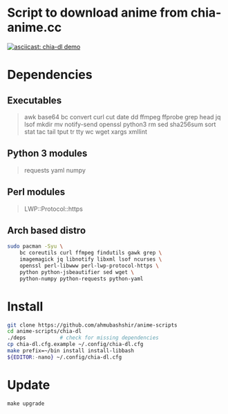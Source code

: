 # Script to download anime from chia-anime.cc

[![asciicast: chia-dl demo](https://asciinema.org/a/489761.svg)](https://asciinema.org/a/489761)

# Dependencies
## Executables
> awk base64 bc convert curl cut date dd ffmpeg ffprobe 
> grep head jq lsof mkdir mv 
> notify-send openssl python3 rm sed sha256sum sort stat
> tac tail tput tr tty wc wget xargs xmllint
## Python 3 modules
> requests yaml numpy
## Perl modules
> LWP::Protocol::https
## Arch based distro
```sh
sudo pacman -Syu \
    bc coreutils curl ffmpeg findutils gawk grep \
    imagemagick jq libnotify libxml lsof ncurses \
    openssl perl-libwww perl-lwp-protocol-https \
    python python-jsbeautifier sed wget \
    python-numpy python-requests python-yaml
```

# Install
```sh
git clone https://github.com/ahmubashshir/anime-scripts
cd anime-scripts/chia-dl
./deps           # check for missing dependencies
cp chia-dl.cfg.example ~/.config/chia-dl.cfg
make prefix=~/bin install install-libbash
${EDITOR:-nano} ~/.config/chia-dl.cfg
```

# Update
```
make upgrade
```
